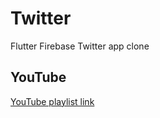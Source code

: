 # Twitter

Flutter Firebase Twitter app clone

## YouTube

[YouTube playlist link](https://www.youtube.com/playlist?list=PL16VbpX7xKoVSiuzU3AiGJJZ3s16jqrMy)
